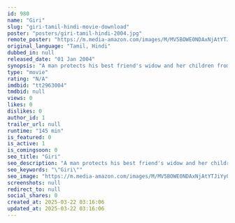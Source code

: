 ```yaml
---
id: 980
name: "Giri"
slug: "giri-tamil-hindi-movie-download"
poster: "posters/giri-tamil-hindi-2004.jpg"
remote_poster: "https://m.media-amazon.com/images/M/MV5BOWE0NDAxNjAtYTJiYy00MzVmLTljNDktYWIzM2NhNGMwY2EzXkEyXkFqcGdeQXVyOTk3NTc2MzE@._V1_SX300.jpg"
original_language: "Tamil, Hindi"
dubbed_in: null
released_date: "01 Jan 2004"
synopsis: "A man protects his best friend's widow and her children from a lot of criminal outlaws who have murdered their father."
type: "movie"
rating: "N/A"
imdbid: "tt2963004"
tmdbid: null
views: 0
likes: 0
dislikes: 0
author_id: 1
trailer_url: null
runtime: "145 min"
is_featured: 0
is_active: 1
is_comingsoon: 0
seo_title: "Giri"
seo_description: "A man protects his best friend's widow and her children from a lot of criminal outlaws who have murdered their father."
seo_keywords: "\"Giri\""
seo_image: "https://m.media-amazon.com/images/M/MV5BOWE0NDAxNjAtYTJiYy00MzVmLTljNDktYWIzM2NhNGMwY2EzXkEyXkFqcGdeQXVyOTk3NTc2MzE@._V1_SX300.jpg"
screenshots: null
redirect_to: null
social_shares: 0
created_at: 2025-03-22 03:16:06
updated_at: 2025-03-22 03:16:06
---
```


